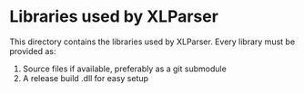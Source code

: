 # Libraries used by XLParser

This directory contains the libraries used by XLParser.
Every library must be provided as:

1. Source files if available, preferably as a git submodule
2. A release build .dll for easy setup 